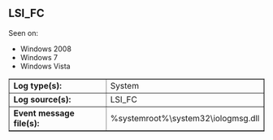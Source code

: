 ## LSI_FC

Seen on:
* Windows 2008
* Windows 7
* Windows Vista

<table border="1" class="docutils">
  <tbody>
    <tr>
      <td><b>Log type(s):</b></td>
      <td>System</td>
    </tr>
    <tr>
      <td><b>Log source(s):</b></td>
      <td>LSI_FC</td>
    </tr>
    <tr>
      <td><b>Event message file(s):</b></td>
      <td>%systemroot%\system32\iologmsg.dll</td>
    </tr>
  </tbody>
</table>

&nbsp;

